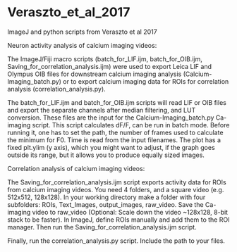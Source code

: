 # Veraszto_et_al_2017
ImageJ and python scripts from Veraszto et al 2017

Neuron activity analysis of calcium imaging videos:

The ImageJ/Fiji macro scripts (batch_for_LIF.ijm, batch_for_OIB.ijm, Saving_for_correlation_analysis.ijm) were used to export Leica LIF and Olympus OIB files for downstream calcium imaging analysis (Calcium-Imaging_batch.py) or to export calcium imaging data for ROIs for correlation analysis (correlation_analysis.py).

The batch_for_LIF.ijm and batch_for_OIB.ijm scripts will read LIF or OIB files and export the separate channels after median filtering, and LUT conversion. These files are the input for the Calcium-Imaging_batch.py Ca-imaging script. This script calculates dF/F, can be run in batch mode. Before running it, one has to set the path, the number of frames used to calculate the minimum for F0. Time is read from the input filenames. The plot has a fixed plt.ylim (y axis), which you might want to adjust, if the graph goes outside its range, but it allows you to produce equally sized images. 

Correlation analysis of calcium imaging videos:

The Saving_for_correlation_analysis.ijm script exports activity data for ROIs from calcium imaging videos. You need 4 folders, and a square video (e.g. 512x512, 128x128). In your working directory make a folder with four subfolders: ROIs, Text_Images, output_images, raw_video. Save the Ca-imaging video to raw_video (Optional: Scale down the video ~128x128, 8-bit stack to be faster). In ImageJ, define ROIs manually and add them to the ROI manager. Then run the Saving_for_correlation_analysis.ijm script.

Finally, run the correlation_analysis.py script. Include the path to your files.
